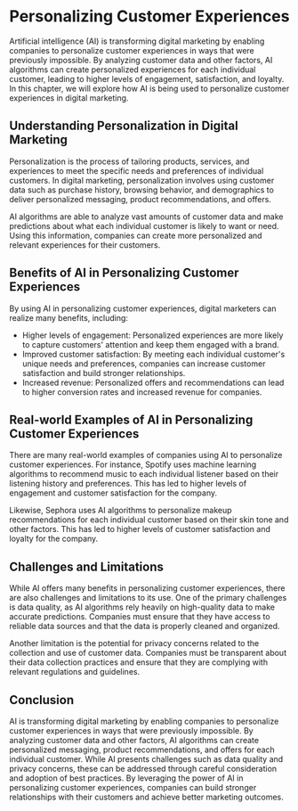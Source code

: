 Personalizing Customer Experiences
====================================================================================

Artificial intelligence (AI) is transforming digital marketing by enabling companies to personalize customer experiences in ways that were previously impossible. By analyzing customer data and other factors, AI algorithms can create personalized experiences for each individual customer, leading to higher levels of engagement, satisfaction, and loyalty. In this chapter, we will explore how AI is being used to personalize customer experiences in digital marketing.

Understanding Personalization in Digital Marketing
--------------------------------------------------

Personalization is the process of tailoring products, services, and experiences to meet the specific needs and preferences of individual customers. In digital marketing, personalization involves using customer data such as purchase history, browsing behavior, and demographics to deliver personalized messaging, product recommendations, and offers.

AI algorithms are able to analyze vast amounts of customer data and make predictions about what each individual customer is likely to want or need. Using this information, companies can create more personalized and relevant experiences for their customers.

Benefits of AI in Personalizing Customer Experiences
----------------------------------------------------

By using AI in personalizing customer experiences, digital marketers can realize many benefits, including:

* Higher levels of engagement: Personalized experiences are more likely to capture customers' attention and keep them engaged with a brand.
* Improved customer satisfaction: By meeting each individual customer's unique needs and preferences, companies can increase customer satisfaction and build stronger relationships.
* Increased revenue: Personalized offers and recommendations can lead to higher conversion rates and increased revenue for companies.

Real-world Examples of AI in Personalizing Customer Experiences
---------------------------------------------------------------

There are many real-world examples of companies using AI to personalize customer experiences. For instance, Spotify uses machine learning algorithms to recommend music to each individual listener based on their listening history and preferences. This has led to higher levels of engagement and customer satisfaction for the company.

Likewise, Sephora uses AI algorithms to personalize makeup recommendations for each individual customer based on their skin tone and other factors. This has led to higher levels of customer satisfaction and loyalty for the company.

Challenges and Limitations
--------------------------

While AI offers many benefits in personalizing customer experiences, there are also challenges and limitations to its use. One of the primary challenges is data quality, as AI algorithms rely heavily on high-quality data to make accurate predictions. Companies must ensure that they have access to reliable data sources and that the data is properly cleaned and organized.

Another limitation is the potential for privacy concerns related to the collection and use of customer data. Companies must be transparent about their data collection practices and ensure that they are complying with relevant regulations and guidelines.

Conclusion
----------

AI is transforming digital marketing by enabling companies to personalize customer experiences in ways that were previously impossible. By analyzing customer data and other factors, AI algorithms can create personalized messaging, product recommendations, and offers for each individual customer. While AI presents challenges such as data quality and privacy concerns, these can be addressed through careful consideration and adoption of best practices. By leveraging the power of AI in personalizing customer experiences, companies can build stronger relationships with their customers and achieve better marketing outcomes.
